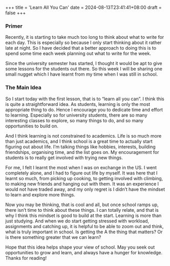 +++
title = 'Learn All You Can'
date = 2024-08-13T23:41:41+08:00
draft = false
+++

### Primer

Recently, it is starting to take much too long to think about what to write for each day. This is especially so because I only start thinking about it rather late at night. So I have decided that a better approach to doing this is to spend some time each week planning out what to write for the week.

Since the university semester has started, I thought it would be apt to give some lessons for the students out there. So this week I will be sharing one small nugget which I have learnt from my time when I was still in school.

### The Main Idea

So I start today with the first lesson, that is to “learn all you can”. I think this is quite a straightforward idea. As students, learning is only the most appropriate thing to do. Hence I encourage you to dedicate time and effort to learning. Especially so for university students, there are so many interesting classes to explore, so many things to do, and so many opportunities to build on.

And I think learning is not constrained to academics. Life is so much more than just academics, and I think school is a great time to actually start figuring out about life. I’m talking things like hobbies, interests, building friendships, organising time, and the list goes on. My encouragement for students is to really get involved with trying new things.

For me, I felt I learnt the most when I was on exchange in the US. I went completely alone, and I had to figure out life by myself. It was here that I learnt so much, from picking up cooking, to getting involved with climbing, to making new friends and hanging out with them. It was an experience I would not have traded away, and my only regret is I didn’t have the mindset to learn and explore more things.

Now you may be thinking, that is cool and all, but once school ramps up, there isn’t time to think about these things. I can totally relate, and that is why I think this mindset is good to build at the start. Learning is more than just studying. And when we do start getting stressed with workload, assignments and catching up, it is helpful to be able to zoom out and think, what is truly important in school. Is getting the A the thing that matters? Or is there something greater that we can learn?

Hope that this idea helps shape your view of school. May you seek out opportunities to grow and learn, and always have a hunger for knowledge. Thanks for reading!